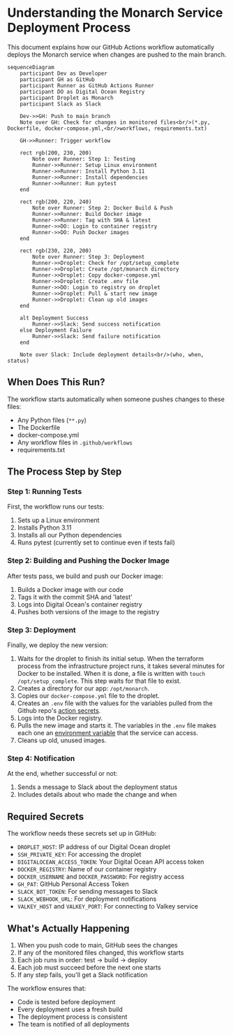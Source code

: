# Understanding the Monarch Service Deployment Process

This document explains how our GitHub Actions workflow automatically deploys the Monarch service when changes are pushed to the main branch.

```mermaid
sequenceDiagram
    participant Dev as Developer
    participant GH as GitHub
    participant Runner as GitHub Actions Runner
    participant DO as Digital Ocean Registry
    participant Droplet as Monarch
    participant Slack as Slack

    Dev->>GH: Push to main branch
    Note over GH: Check for changes in monitored files<br/>(*.py, Dockerfile, docker-compose.yml,<br/>workflows, requirements.txt)

    GH->>Runner: Trigger workflow

    rect rgb(200, 230, 200)
        Note over Runner: Step 1: Testing
        Runner->>Runner: Setup Linux environment
        Runner->>Runner: Install Python 3.11
        Runner->>Runner: Install dependencies
        Runner->>Runner: Run pytest
    end

    rect rgb(200, 220, 240)
        Note over Runner: Step 2: Docker Build & Push
        Runner->>Runner: Build Docker image
        Runner->>Runner: Tag with SHA & latest
        Runner->>DO: Login to container registry
        Runner->>DO: Push Docker images
    end

    rect rgb(230, 220, 200)
        Note over Runner: Step 3: Deployment
        Runner->>Droplet: Check for /opt/setup_complete
        Runner->>Droplet: Create /opt/monarch directory
        Runner->>Droplet: Copy docker-compose.yml
        Runner->>Droplet: Create .env file
        Runner->>DO: Login to registry on droplet
        Runner->>Droplet: Pull & start new image
        Runner->>Droplet: Clean up old images
    end

    alt Deployment Success
        Runner->>Slack: Send success notification
    else Deployment Failure
        Runner->>Slack: Send failure notification
    end

    Note over Slack: Include deployment details<br/>(who, when, status)
```

## When Does This Run?
The workflow starts automatically when someone pushes changes to these files:
- Any Python files (`**.py`)
- The Dockerfile
- docker-compose.yml
- Any workflow files in `.github/workflows`
- requirements.txt

## The Process Step by Step

### Step 1: Running Tests

First, the workflow runs our tests:

1. Sets up a Linux environment
2. Installs Python 3.11
3. Installs all our Python dependencies
4. Runs pytest (currently set to continue even if tests fail)

### Step 2: Building and Pushing the Docker Image

After tests pass, we build and push our Docker image:

1. Builds a Docker image with our code
2. Tags it with the commit SHA and 'latest'
3. Logs into Digital Ocean's container registry
4. Pushes both versions of the image to the registry

### Step 3: Deployment

Finally, we deploy the new version:

1. Waits for the droplet to finish its initial setup. When the terraform process from the infrastructure project runs, it takes several minutes for Docker to be installed. When it is done, a file is written with `touch /opt/setup_complete`. This step waits for that file to exist.
2. Creates a directory for our app: `/opt/monarch`.
3. Copies our `docker-compose.yml` file to the droplet.
4. Creates an `.env` file with the values for the variables pulled from the Github repo's [action secrets](https://toxigon.com/github-actions-secrets).
5. Logs into the Docker registry.
6. Pulls the new image and starts it. The variables in the `.env` file makes each one an [environment variable](https://www.ceos3c.com/linux/linux-environment-variables-a-complete-guide-for-beginners/) that the service can access.
7. Cleans up old, unused images.

### Step 4: Notification

At the end, whether successful or not:

1. Sends a message to Slack about the deployment status
2. Includes details about who made the change and when

## Required Secrets

The workflow needs these secrets set up in GitHub:

- `DROPLET_HOST`: IP address of our Digital Ocean droplet
- `SSH_PRIVATE_KEY`: For accessing the droplet
- `DIGITALOCEAN_ACCESS_TOKEN`: Your Digital Ocean API access token
- `DOCKER_REGISTRY`: Name of our container registry
- `DOCKER_USERNAME` and `DOCKER_PASSWORD`: For registry access
- `GH_PAT`: GitHub Personal Access Token
- `SLACK_BOT_TOKEN`: For sending messages to Slack
- `SLACK_WEBHOOK_URL`: For deployment notifications
- `VALKEY_HOST` and `VALKEY_PORT`: For connecting to Valkey service

## What's Actually Happening

1. When you push code to main, GitHub sees the changes
2. If any of the monitored files changed, this workflow starts
3. Each job runs in order: test → build → deploy
4. Each job must succeed before the next one starts
5. If any step fails, you'll get a Slack notification

The workflow ensures that:
- Code is tested before deployment
- Every deployment uses a fresh build
- The deployment process is consistent
- The team is notified of all deployments
